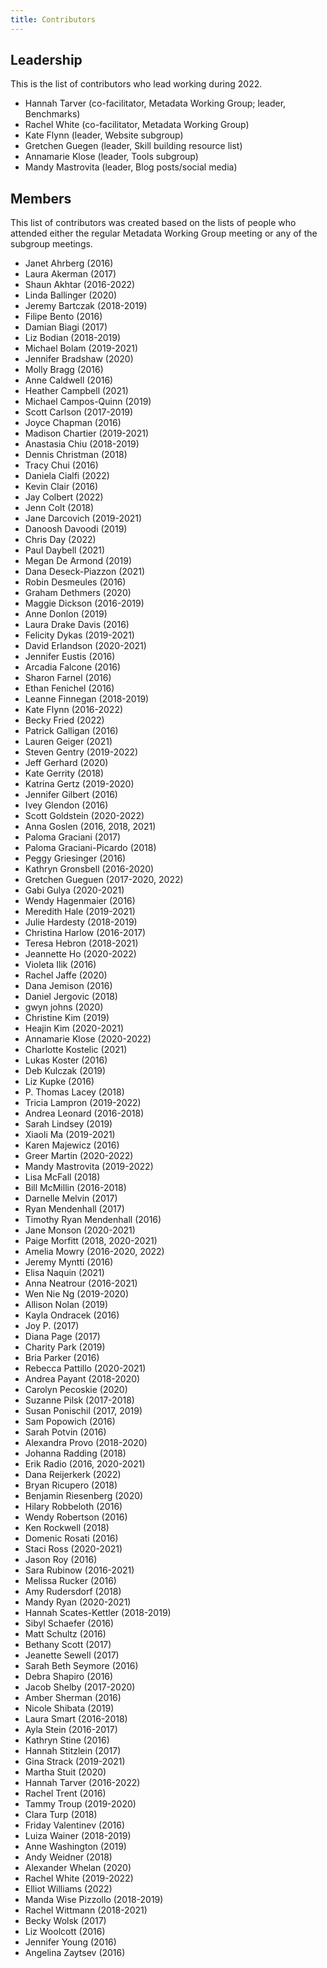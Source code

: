 ```yaml
---
title: Contributors
---
```


Leadership
----------

This is the list of contributors who lead working during 2022.

*   Hannah Tarver (co-facilitator, Metadata Working Group; leader, Benchmarks)
*   Rachel White (co-facilitator, Metadata Working Group)
*   Kate Flynn (leader, Website subgroup)
*   Gretchen Guegen (leader, Skill building resource list) 
*   Annamarie Klose (leader, Tools subgroup)
*   Mandy Mastrovita (leader, Blog posts/social media)

Members
-------

This list of contributors was created based on the lists of people who attended either the regular Metadata Working Group meeting or any of the subgroup meetings.

*   Janet Ahrberg (2016)
*   Laura Akerman (2017)
*   Shaun Akhtar (2016-2022)
*   Linda Ballinger (2020)
*   Jeremy Bartczak (2018-2019)
*   Filipe Bento (2016)
*   Damian Biagi (2017)
*   Liz Bodian (2018-2019)
*   Michael Bolam (2019-2021)
*   Jennifer Bradshaw (2020)
*   Molly Bragg (2016)
*   Anne Caldwell (2016)
*   Heather Campbell (2021)
*   Michael Campos-Quinn (2019)
*   Scott Carlson (2017-2019)
*   Joyce Chapman (2016)
*   Madison Chartier (2019-2021)
*   Anastasia Chiu (2018-2019)
*   Dennis Christman (2018)
*   Tracy Chui (2016)
*   Daniela Cialfi (2022)
*   Kevin Clair (2016)
*   Jay Colbert (2022)
*   Jenn Colt (2018)
*   Jane Darcovich (2019-2021)
*   Danoosh Davoodi (2019)
*   Chris Day (2022)
*   Paul Daybell (2021)
*   Megan De Armond (2019)
*   Dana Deseck-Piazzon (2021)
*   Robin Desmeules (2016)
*   Graham Dethmers (2020)
*   Maggie Dickson (2016-2019)
*   Anne Donlon (2019)
*   Laura Drake Davis (2016)
*   Felicity Dykas (2019-2021)
*   David Erlandson (2020-2021)
*   Jennifer Eustis (2016)
*   Arcadia Falcone (2016)
*   Sharon Farnel (2016)
*   Ethan Fenichel (2016)
*   Leanne Finnegan (2018-2019)
*   Kate Flynn (2016-2022)
*   Becky Fried (2022)
*   Patrick Galligan (2016)
*   Lauren Geiger (2021)
*   Steven Gentry (2019-2022)
*   Jeff Gerhard (2020)
*   Kate Gerrity (2018)
*   Katrina Gertz (2019-2020)
*   Jennifer Gilbert (2016)
*   Ivey Glendon (2016)
*   Scott Goldstein (2020-2022)
*   Anna Goslen (2016, 2018, 2021)
*   Paloma Graciani (2017)
*   Paloma Graciani-Picardo (2018)
*   Peggy Griesinger (2016)
*   Kathryn Gronsbell (2016-2020)
*   Gretchen Gueguen (2017-2020, 2022)
*   Gabi Gulya (2020-2021)
*   Wendy Hagenmaier (2016)
*   Meredith Hale (2019-2021)
*   Julie Hardesty (2018-2019)
*   Christina Harlow (2016-2017)
*   Teresa Hebron (2018-2021)
*   Jeannette Ho (2020-2022)
*   Violeta Ilik (2016)
*   Rachel Jaffe (2020)
*   Dana Jemison (2016)
*   Daniel Jergovic (2018)
*   gwyn johns (2020)
*   Christine Kim (2019)
*   Heajin Kim (2020-2021)
*   Annamarie Klose (2020-2022)
*   Charlotte Kostelic (2021)
*   Lukas Koster (2016)
*   Deb Kulczak (2019)
*   Liz Kupke (2016)
*   P. Thomas Lacey (2018)
*   Tricia Lampron (2019-2022)
*   Andrea Leonard (2016-2018)
*   Sarah Lindsey (2019)
*   Xiaoli Ma (2019-2021)
*   Karen Majewicz (2016)
*   Greer Martin (2020-2022)
*   Mandy Mastrovita (2019-2022)
*   Lisa McFall (2018)
*   Bill McMillin (2016-2018)
*   Darnelle Melvin (2017)
*   Ryan Mendenhall (2017)
*   Timothy Ryan Mendenhall (2016)
*   Jane Monson (2020-2021)
*   Paige Morfitt (2018, 2020-2021)
*   Amelia Mowry (2016-2020, 2022)
*   Jeremy Myntti (2016)
*   Elisa Naquin (2021)
*   Anna Neatrour (2016-2021)
*   Wen Nie Ng (2019-2020)
*   Allison Nolan (2019)
*   Kayla Ondracek (2016)
*   Joy P. (2017)
*   Diana Page (2017)
*   Charity Park (2019)
*   Bria Parker (2016)
*   Rebecca Pattillo (2020-2021)
*   Andrea Payant (2018-2020)
*   Carolyn Pecoskie (2020)
*   Suzanne Pilsk (2017-2018)
*   Susan Ponischil (2017, 2019)
*   Sam Popowich (2016)
*   Sarah Potvin (2016)
*   Alexandra Provo (2018-2020)
*   Johanna Radding (2018)
*   Erik Radio (2016, 2020-2021)
*   Dana Reijerkerk (2022)
*   Bryan Ricupero (2018)
*   Benjamin Riesenberg (2020)
*   Hilary Robbeloth (2016)
*   Wendy Robertson (2016)
*   Ken Rockwell (2018)
*   Domenic Rosati (2016)
*   Staci Ross (2020-2021)
*   Jason Roy (2016)
*   Sara Rubinow (2016-2021)
*   Melissa Rucker (2016)
*   Amy Rudersdorf (2018)
*   Mandy Ryan (2020-2021)
*   Hannah Scates-Kettler (2018-2019)
*   Sibyl Schaefer (2016)
*   Matt Schultz (2016)
*   Bethany Scott (2017)
*   Jeanette Sewell (2017)
*   Sarah Beth Seymore (2016)
*   Debra Shapiro (2016)
*   Jacob Shelby (2017-2020)
*   Amber Sherman (2016)
*   Nicole Shibata (2019)
*   Laura Smart (2016-2018)
*   Ayla Stein (2016-2017)
*   Kathryn Stine (2016)
*   Hannah Stitzlein (2017)
*   Gina Strack (2019-2021)
*   Martha Stuit (2020)
*   Hannah Tarver (2016-2022)
*   Rachel Trent (2016)
*   Tammy Troup (2019-2020)
*   Clara Turp (2018)
*   Friday Valentinev (2016)
*   Luiza Wainer (2018-2019)
*   Anne Washington (2019)
*   Andy Weidner (2018)
*   Alexander Whelan (2020)
*   Rachel White (2019-2022)
*   Elliot Williams (2022)
*   Manda Wise Pizzollo (2018-2019)
*   Rachel Wittmann (2018-2021)
*   Becky Wolsk (2017)
*   Liz Woolcott (2016)
*   Jennifer Young (2016)
*   Angelina Zaytsev (2016)
